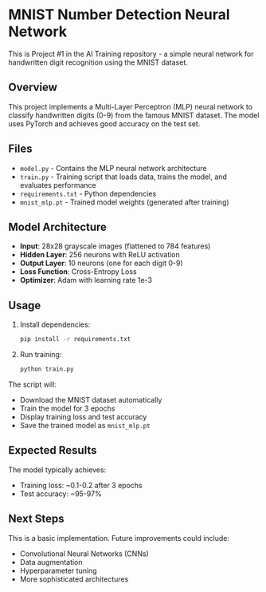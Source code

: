 # MNIST Number Detection Neural Network

This is Project #1 in the AI Training repository - a simple neural network for handwritten digit recognition using the MNIST dataset.

## Overview

This project implements a Multi-Layer Perceptron (MLP) neural network to classify handwritten digits (0-9) from the famous MNIST dataset. The model uses PyTorch and achieves good accuracy on the test set.

## Files

- `model.py` - Contains the MLP neural network architecture
- `train.py` - Training script that loads data, trains the model, and evaluates performance
- `requirements.txt` - Python dependencies
- `mnist_mlp.pt` - Trained model weights (generated after training)

## Model Architecture

- **Input**: 28x28 grayscale images (flattened to 784 features)
- **Hidden Layer**: 256 neurons with ReLU activation
- **Output Layer**: 10 neurons (one for each digit 0-9)
- **Loss Function**: Cross-Entropy Loss
- **Optimizer**: Adam with learning rate 1e-3

## Usage

1. Install dependencies:
   ```bash
   pip install -r requirements.txt
   ```

2. Run training:
   ```bash
   python train.py
   ```

The script will:
- Download the MNIST dataset automatically
- Train the model for 3 epochs
- Display training loss and test accuracy
- Save the trained model as `mnist_mlp.pt`

## Expected Results

The model typically achieves:
- Training loss: ~0.1-0.2 after 3 epochs
- Test accuracy: ~95-97%

## Next Steps

This is a basic implementation. Future improvements could include:
- Convolutional Neural Networks (CNNs)
- Data augmentation
- Hyperparameter tuning
- More sophisticated architectures
